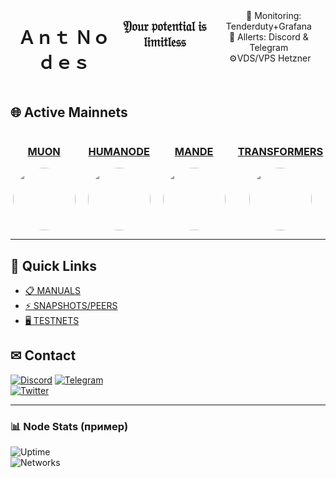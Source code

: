 <h1 align="center">  </h1>
</p>

<div align="center">
  <div style="display: flex; align-items: flex-start;">
  <br />
<h1>Ａｎｔ Ｎｏｄｅｓ</h1>

## 𝔜𝔬𝔲𝔯 𝔭𝔬𝔱𝔢𝔫𝔱𝔦𝔞𝔩 𝔦𝔰 𝔩𝔦𝔪𝔦𝔱𝔩𝔢𝔰𝔰

<br />
&nbsp;&nbsp;&nbsp; 👀 Monitoring: Tenderduty+Grafana  <br /> 🔔 Allerts:  Discord & Telegram <br /> &nbsp;⚙️VDS/VPS Hetzner 
    <br />
    <br />
  </div>
</div>

## 🌐 **Active Mainnets**
<div style="display: flex; justify-content: center; gap: 20px; flex-wrap: wrap;">
  <div style="text-align: center;">
    <h3><a href="https://app.muon.net/dashboard/">MUON</a></h3>
    <img src="https://github.com/user-attachments/assets/369afa20-60a0-4340-b9ff-43778f8370b7" width="100" style="border-radius: 50%;">
  </div>
  <div style="text-align: center;">
    <h3><a href="https://telemetry.humanode.io/#list/0xc56fa32442b2dad76f214b3ae07998e4ca09736e4813724bfb0717caae2c8bee">HUMANODE</a></h3>
    <img src="https://github.com/user-attachments/assets/3b7c6520-fd3b-4d0f-8644-8c02f069ce29" width="100" style="border-radius: 50%;">
  </div>
  <div style="text-align: center;">
    <h3><a href="https://portal.dymension.xyz/rollapp/mande_18071918-1/staking">MANDE</a></h3>
    <img src="https://github.com/user-attachments/assets/7d593264-9c9c-4c2f-8f4d-78c4f04c0e30" width="100" style="border-radius: 50%;">
  </div>
  <div style="text-align: center;">
    <h3><a href="https://explorer.tfsc.io/#/pc/ValidatorDetail?address=0x04E11563D0Fd748d3b2e4913A5911b542a785c68">TRANSFORMERS</a></h3>
    <img src="https://github.com/user-attachments/assets/06f289a3-10e5-4e86-a326-fc95142d40a6" width="100" style="border-radius: 50%;">
  </div>
</div>

---

## 🔗 **Quick Links**
- [📋 MANUALS](https://github.com/AntNodes/MY-MANUALS)  
- [⚡ SNAPSHOTS/PEERS](https://github.com/AntNodes/MY-SNAPSHOTS)  
- [🖥 TESTNETS](https://github.com/AntNodes/MY-TESTNET)  

## ✉ **Contact**  
<a href="https://discord.com/users/863083870626250812"><img src="https://img.shields.io/badge/Discord-AntNodes-5865F2?style=flat&logo=discord" alt="Discord"></a> 
<a href="https://t.me/AntNodes"><img src="https://img.shields.io/badge/Telegram-AntNodes-26A5E4?style=flat&logo=telegram" alt="Telegram"></a>  
<a href="https://twitter.com/AntNodes"><img src="https://img.shields.io/badge/Twitter-@AntNodes-1DA1F2?style=flat&logo=twitter" alt="Twitter"></a>

---

### 📊 **Node Stats** (пример)
![Uptime](https://img.shields.io/badge/UPTIME-99.9%25-brightgreen)  
![Networks](https://img.shields.io/badge/ACTIVE_NETWORKS-10+-blue) 
